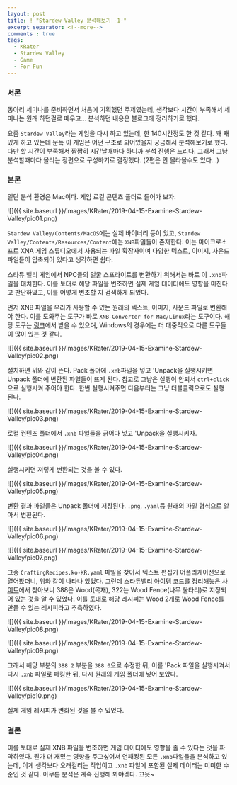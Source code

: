 ```yaml
---
layout: post
title: ! "Stardew Valley 분석해보기 -1-"
excerpt_separator: <!--more-->
comments : true
tags:
  - KRater
  - Stardew Valley
  - Game
  - For Fun
---
```


### 서론

동아리 세미나를 준비하면서 처음에 기획했던 주제였는데, 생각보다 시간이 부족해서 세미나는 원래 하던걸로 떼우고... 분석하던 내용은 블로그에 정리하기로 했다.

<!--more-->

요즘 `Stardew Valley`라는 게임을 다시 하고 있는데, 한 140시간정도 한 것 같다. 꽤 재밌게 하고 있는데 문득 이 게임은 어떤 구조로 되어있을지 궁금해서 분석해보기로 했다. 다만 할 시간이 부족해서 짬짬히 시간날때마다 하니까 분석 진행은 느리다. 그래서 그냥 분석할때마다 올리는 장편으로 구성하기로 결정했다. (2편은 안 올라올수도 있다...)

### 본론

일단 분석 환경은 Mac이다. 게임 로컬 콘텐츠 폴더로 들어가 보자.

![]({{ site.baseurl }}/images/KRater/2019-04-15-Examine-Stardew-Valley/pic01.png)

`Stardew Valley/Contents/MacOS`에는 실제 바이너리 등이 있고, `Stardew Valley/Contents/Resources/Content`에는 `XNB`파일들이 존재한다. 이는 마이크로소프트 XNA 게임 스튜디오에서 사용되는 파일 확장자이며 다양한 텍스트, 이미지, 사운드 파일들이 압축되어 있다고 생각하면 쉽다.

스타듀 밸리 게임에서 NPC들의 얼굴 스프라이트를 변환하기 위해서는 바로 이 `.xnb`파일을 대치한다. 이를 토대로 해당 파일을 변조하면 실제 게임 데이터에도 영향을 미친다고 판단하였고, 이를 어떻게 변조할 지 검색하게 되었다.

먼저 XNB 파일을 우리가 사용할 수 있는 원래의 텍스트, 이미지, 사운드 파일로 변환해야 한다. 이를 도와주는 도구가 바로 `XNB-Converter for Mac/Linux`라는 도구이다. 해당 도구는 [링크](https://community.playstarbound.com/threads/xnb-convert-for-mac-linux.140272/)에서 받을 수 있으며, Windows의 경우에는 더 대중적으로 다른 도구들이 많이 있는 것 같다.

![]({{ site.baseurl }}/images/KRater/2019-04-15-Examine-Stardew-Valley/pic02.png)

설치하면 위와 같이 뜬다. Pack 폴더에 `.xnb`파일을 넣고 'Unpack을 실행시키면 Unpack 폴더에 변환된 파일들이 뜨게 된다. 참고로 그냥은 실행이 안되서 `ctrl+click` 으로 실행시켜 주어야 한다. 한번 실행시켜주면 다음부터는 그냥 더블클릭으로도 실행 된다.

![]({{ site.baseurl }}/images/KRater/2019-04-15-Examine-Stardew-Valley/pic03.png)

로컬 컨텐츠 폴더에서 `.xnb` 파일들을 긁어다 넣고 'Unpack을 실행시키자.

![]({{ site.baseurl }}/images/KRater/2019-04-15-Examine-Stardew-Valley/pic04.png)

실행시키면 저렇게 변환되는 것을 볼 수 있다.

![]({{ site.baseurl }}/images/KRater/2019-04-15-Examine-Stardew-Valley/pic05.png)

변환 결과 파일들은 Unpack 폴더에 저장된다. `.png`, `.yaml`등 원래의 파일 형식으로 알아서 변환된다.

![]({{ site.baseurl }}/images/KRater/2019-04-15-Examine-Stardew-Valley/pic06.png)

![]({{ site.baseurl }}/images/KRater/2019-04-15-Examine-Stardew-Valley/pic07.png)

그중 `CraftingRecipes.ko-KR.yaml` 파일을 찾아서 텍스트 편집기 어플리케이션으로 열어봤더니, 위와 같이 나타나 있었다. 그런데 [스타듀밸리 아이템 코드를 정리해놓은 사이트](https://www.ign.com/wikis/stardew-valley/Item_Codes_for_Spawning_Cheat)에서 찾아보니 388은 Wood(목재), 322는 Wood Fence(나무 울타리)로 지정되어 있는 것을 알 수 있었다. 이를 토대로 해당 레시피는 Wood 2개로 Wood Fence를 만들 수 있는 레시피라고 추측하였다.

![]({{ site.baseurl }}/images/KRater/2019-04-15-Examine-Stardew-Valley/pic08.png)

![]({{ site.baseurl }}/images/KRater/2019-04-15-Examine-Stardew-Valley/pic09.png)

그래서 해당 부분의 `388 2` 부분을 `388 0`으로 수정한 뒤, 이를 'Pack 파일을 실행시켜서 다시 `.xnb` 파일로 패킹한 뒤, 다시 원래의 게임 폴더에 넣어 보았다.

![]({{ site.baseurl }}/images/KRater/2019-04-15-Examine-Stardew-Valley/pic10.png)

실제 게임 레시피가 변화된 것을 볼 수 있었다.

### 결론

이를 토대로 실제 XNB 파일을 변조하면 게임 데이터에도 영향을 줄 수 있다는 것을 파악하였다. 뭔가 더 재밌는 영향을 주고싶어서 언패킹된 모든 `.xnb`파일들을 분석하고 있는데, 이게 생각보다 오래걸리는 작업이고 `.xnb` 파일에 포함된 실제 데이터는 미미한 수준인 것 같다. 아무튼 분석은 계속 진행해 봐야겠다. 끄읏~

